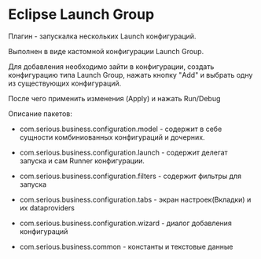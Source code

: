Eclipse Launch Group
==================

Плагин - запускалка нескольких Launch конфигураций.

Выполнен в виде кастомной конфигурации Launch Group.

Для добавления необходимо зайти в конфигурации, создать конфигурацию типа Launch Group, нажать кнопку "Add" и выбрать одну из существующих конфигураций.

После чего применить изменения (Apply) и нажать Run/Debug

Описание пакетов:

* com.serious.business.configuration.model - содержит в себе сущности комбиниованных конфигураций и дочерних.

* com.serious.business.configuration.launch - содержит делегат запуска и сам Runner конфигурации.

* com.serious.business.configuration.filters - содержит фильтры для запуска

* com.serious.business.configuration.tabs - экран настроек(Вкладки) и их dataproviders

* com.serious.business.configuration.wizard - диалог добавления конфигураций

* com.serious.business.common - константы и текстовые данные 

			

 
